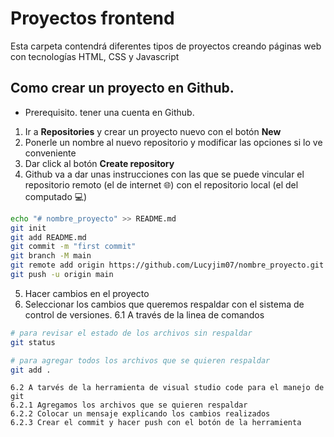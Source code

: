 # Proyectos frontend

Esta carpeta contendrá diferentes tipos de proyectos creando páginas web con tecnologías HTML, CSS y Javascript

## Como crear un proyecto en Github.

-   Prerequisito. tener una cuenta en Github.

1. Ir a **Repositories** y crear un proyecto nuevo con el botón **New**
2. Ponerle un nombre al nuevo repositorio y modificar las opciones si lo ve conveniente
3. Dar click al botón **Create repository**
4. Github va a dar unas instrucciones con las que se puede vincular el repositorio remoto (el de internet 🌐) con el repositorio local (el del computado 💻)

```bash
echo "# nombre_proyecto" >> README.md
git init
git add README.md
git commit -m "first commit"
git branch -M main
git remote add origin https://github.com/Lucyjim07/nombre_proyecto.git
git push -u origin main
```

5. Hacer cambios en el proyecto
6. Seleccionar los cambios que queremos respaldar con el sistema de control de versiones.
   6.1 A través de la linea de comandos

```bash
# para revisar el estado de los archivos sin respaldar
git status

# para agregar todos los archivos que se quieren respaldar
git add .
```

    6.2 A tarvés de la herramienta de visual studio code para el manejo de git
    6.2.1 Agregamos los archivos que se quieren respaldar
    6.2.2 Colocar un mensaje explicando los cambios realizados
    6.2.3 Crear el commit y hacer push con el botón de la herramienta
